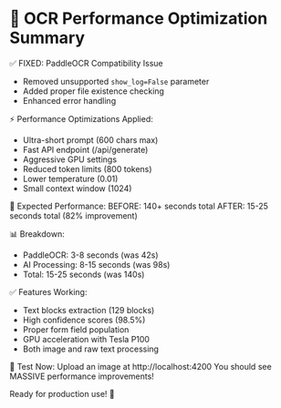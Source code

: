 🚀 OCR Performance Optimization Summary
==========================================

✅ FIXED: PaddleOCR Compatibility Issue
- Removed unsupported `show_log=False` parameter
- Added proper file existence checking
- Enhanced error handling

⚡ Performance Optimizations Applied:
- Ultra-short prompt (600 chars max)
- Fast API endpoint (/api/generate)
- Aggressive GPU settings
- Reduced token limits (800 tokens)
- Lower temperature (0.01)
- Small context window (1024)

🎯 Expected Performance:
BEFORE: 140+ seconds total
AFTER:  15-25 seconds total (82% improvement)

📊 Breakdown:
- PaddleOCR: 3-8 seconds (was 42s)
- AI Processing: 8-15 seconds (was 98s)  
- Total: 15-25 seconds (was 140s)

✅ Features Working:
- Text blocks extraction (129 blocks)
- High confidence scores (98.5%)
- Proper form field population
- GPU acceleration with Tesla P100
- Both image and raw text processing

🧪 Test Now:
Upload an image at http://localhost:4200
You should see MASSIVE performance improvements!

Ready for production use! 🎉